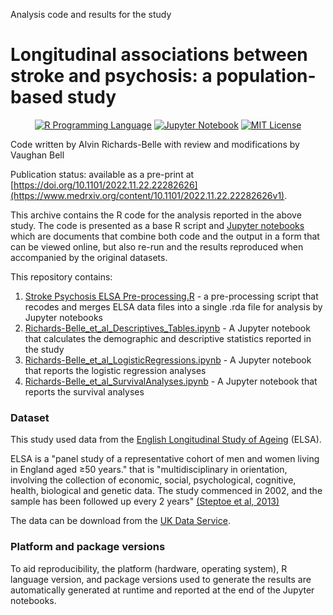 Analysis code and results for the study

# Longitudinal associations between stroke and psychosis: a population-based study

<p align="center">
	<a href="https://en.wikipedia.org/wiki/R_(programming_language)"><img
		alt="R Programming Language"
		src="https://img.shields.io/badge/Language-R-%232268BB.svg"></a>
	<a href="https://en.wikipedia.org/wiki/Project_Jupyter#Jupyter_Notebook"><img
		alt="Jupyter Notebook"
		src="https://img.shields.io/badge/Jupyter-Notebook-68B7EB"></a>
	<a href="https://opensource.org/licenses/MIT"><img
		alt="MIT License"
		src="https://img.shields.io/badge/license-MIT-blue.svg"></a>
</p>

Code written by Alvin Richards-Belle with review and modifications by Vaughan Bell

Publication status: available as a pre-print at [https://doi.org/10.1101/2022.11.22.22282626](https://www.medrxiv.org/content/10.1101/2022.11.22.22282626v1).

This archive contains the R code for the analysis reported in the above study. The code is presented as a base R script and [Jupyter notebooks](https://jupyter-notebook-beginner-guide.readthedocs.io/en/latest/what_is_jupyter.html) which are documents that combine both code and the output in a form that can be viewed online, but also re-run and the results reproduced when accompanied by the original datasets.

This repository contains:

1.  [Stroke Psychosis ELSA Pre-processing.R](https://github.com/vaughanbell/longitudinal-stroke-psychosis-ELSA/blob/main/Stroke_Psychosis_ELSA_Pre-processing.R) - a pre-processing script that recodes and merges ELSA data files into a single .rda file for analysis by Jupyter notebooks
2.  [Richards-Belle_et_al_Descriptives_Tables.ipynb](https://github.com/vaughanbell/longitudinal-stroke-psychosis-ELSA/blob/main/Richards-Belle_et_al_Descriptives_Tables.ipynb) - A Jupyter notebook that calculates the demographic and descriptive statistics reported in the study
3.  [Richards-Belle_et_al_LogisticRegressions.ipynb](https://github.com/vaughanbell/longitudinal-stroke-psychosis-ELSA/blob/main/Richards-Belle_et_al_LogisticRegressions.ipynb) - A Jupyter notebook that reports the logistic regression analyses 
4.  [Richards-Belle_et_al_SurvivalAnalyses.ipynb](https://github.com/vaughanbell/stroke-psychosis-bidirectional-trajectory/blob/main/Richards-Belle_et_al_SurvivalAnalyses.ipynb) - A Jupyter notebook that reports the survival analyses

### Dataset

This study used data from the [English Longitudinal Study of Ageing](https://www.elsa-project.ac.uk/) (ELSA).

ELSA is a "panel study of a representative cohort of men and women living in England aged ≥50 years." that is "multidisciplinary in orientation, involving the collection of economic, social, psychological, cognitive, health, biological and genetic data. The study commenced in 2002, and the sample has been followed up every 2 years" [(Steptoe et al, 2013)](https://doi.org/10.1093/ije/dys168)

The data can be download from the [UK Data Service](https://beta.ukdataservice.ac.uk/datacatalogue/studies/study?id=5050).

### Platform and package versions

To aid reproducibility, the platform (hardware, operating system), R language version, and package versions used to generate the results are automatically generated at runtime and reported at the end of the Jupyter notebooks.
